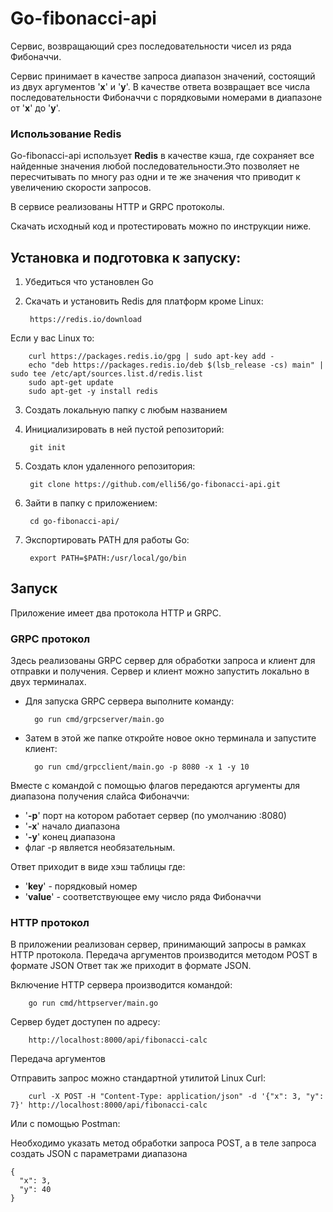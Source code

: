 # Go-fibonacci-api

Сервис, возвращающий срез последовательности чисел из ряда Фибоначчи. 

Сервис принимает в качестве запроса диапазон значений, состоящий из двух аргументов '**x**' и '**y**'. 
В качестве ответа возвращает все числа последовательности Фибоначчи с порядковыми номерами в диапазоне от '**x**' до '**y**'.

### Использование Redis
Go-fibonacci-api использует **Redis** в качестве кэша, где сохраняет все найденные значения любой последовательности.Это позволяет не пересчитывать по многу раз одни и те же значения что приводит к увеличению скорости запросов.

В сервисе реализованы HTTP и GRPC протоколы.

Скачать исходный код и протестировать можно по инструкции ниже.

## Установка и подготовка к запуску:
1. Убедиться что установлен Go

2. Cкачать и установить Redis для платформ кроме Linux:

        https://redis.io/download
        
Если у вас Linux то:

        curl https://packages.redis.io/gpg | sudo apt-key add -
        echo "deb https://packages.redis.io/deb $(lsb_release -cs) main" | sudo tee /etc/apt/sources.list.d/redis.list
        sudo apt-get update
        sudo apt-get -y install redis
        
3. Создать локальную папку с любым названием
4. Инициализировать в ней пустой репозиторий:

        git init 

5. Создать клон удаленного репозитория: 

        git clone https://github.com/elli56/go-fibonacci-api.git

6. Зайти в папку с приложением: 

        cd go-fibonacci-api/

7. Экспортировать PATH для работы Go: 

        export PATH=$PATH:/usr/local/go/bin

## Запуск

Приложение имеет два протокола HTTP и  GRPC. 

### GRPC протокол
Здесь реализованы GRPC сервер для обработки запроса и клиент для отправки и получения.
Сервер и клиент можно запустить локально в двух терминалах. 

+ Для запуска GRPC сервера выполните команду:

        go run cmd/grpcserver/main.go

+ Затем в этой же папке откройте новое окно терминала и запустите клиент:

        go run cmd/grpcclient/main.go -p 8080 -x 1 -y 10

Вместе с командой с помощью флагов передаются аргументы для диапазона получения слайса Фибоначчи:
+ '**-p**' порт на котором работает сервер (по умолчанию :8080)
+ '**-x**' начало диапазона 
+ '**-y**' конец диапазона
+ флаг -p является необязательным.

Ответ приходит в виде хэш таблицы где: 
  - '**key**' - порядковый номер 
  - '**value**' - соответствующее ему число ряда Фибоначчи



### HTTP протокол
В приложении реализован сервер, принимающий запросы в рамках HTTP протокола.
Передача аргументов производится методом POST в формате JSON 
Ответ так же приходит в формате JSON.


Включение HTTP сервера производится командой:

        go run cmd/httpserver/main.go

Сервер будет доступен по адресу:

        http://localhost:8000/api/fibonacci-calc


Передача аргументов

Отправить запрос можно стандартной утилитой Linux Curl:

        curl -X POST -H "Content-Type: application/json" -d '{"x": 3, "y": 7}' http://localhost:8000/api/fibonacci-calc

Или с помощью Postman:

Необходимо указать метод обработки запроса POST, а в теле запроса создать JSON с параметрами диапазона

```
{ 
  "x": 3, 
  "y": 40 
}
```

